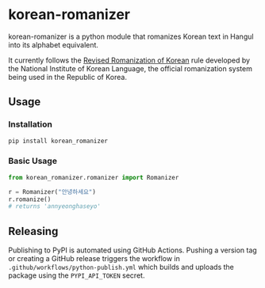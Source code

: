 # korean-romanizer
korean-romanizer is a python module that romanizes Korean text in Hangul into its alphabet equivalent.

It currently follows the [Revised Romanization of Korean](https://www.korean.go.kr/front_eng/roman/roman_01.do) rule developed by the National Institute of Korean Language, the official romanization system being used in the Republic of Korea.


## Usage

### Installation
```bash
pip install korean_romanizer
```

### Basic Usage
```python
from korean_romanizer.romanizer import Romanizer

r = Romanizer("안녕하세요")
r.romanize() 
# returns 'annyeonghaseyo'
```

## Releasing

Publishing to PyPI is automated using GitHub Actions. Pushing a version tag or
creating a GitHub release triggers the workflow in
`.github/workflows/python-publish.yml` which builds and uploads the package using
the `PYPI_API_TOKEN` secret.
